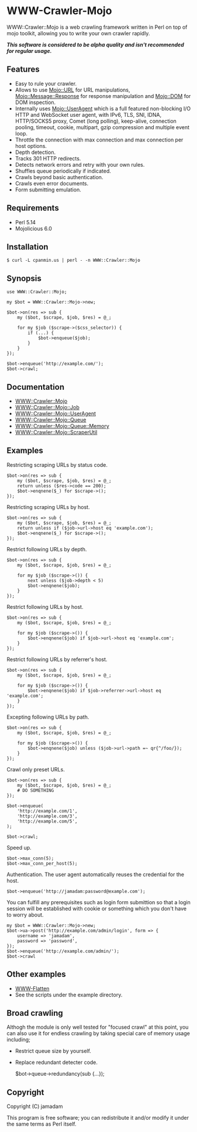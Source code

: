 # WWW-Crawler-Mojo

WWW::Crawler::Mojo is a web crawling framework written in Perl on top of mojo toolkit, allowing you to write your own crawler rapidly. 

***This software is considered to be alpha quality and isn't recommended for regular usage.***

## Features

* Easy to rule your crawler.
* Allows to use [Mojo::URL] for URL manipulations, [Mojo::Message::Response] for response manipulation and [Mojo::DOM] for DOM inspection.
* Internally uses [Mojo::UserAgent] which is a full featured non-blocking I/O HTTP and WebSocket user agent, with IPv6, TLS, SNI, IDNA, HTTP/SOCKS5 proxy, Comet (long polling), keep-alive, connection pooling, timeout, cookie, multipart, gzip compression and multiple event loop.
* Throttle the connection with max connection and max connection per host options.
* Depth detection.
* Tracks 301 HTTP redirects.
* Detects network errors and retry with your own rules.
* Shuffles queue periodically if indicated.
* Crawls beyond basic authentication.
* Crawls even error documents.
* Form submitting emulation.

[Mojo::URL]:http://mojolicio.us/perldoc/Mojo/URL
[Mojo::DOM]:http://mojolicio.us/perldoc/Mojo/DOM
[Mojo::Message::Response]:http://mojolicio.us/perldoc/Mojo/Message/Response
[Mojo::UserAgent]:http://mojolicio.us/perldoc/Mojo/UserAgent

## Requirements

* Perl 5.14
* Mojolicious 6.0

## Installation

    $ curl -L cpanmin.us | perl - -n WWW::Crawler::Mojo

## Synopsis

    use WWW::Crawler::Mojo;
    
    my $bot = WWW::Crawler::Mojo->new;
    
    $bot->on(res => sub {
        my ($bot, $scrape, $job, $res) = @_;
        
        for my $job ($scrape->($css_selector)) {
        	if (...) {
            	$bot->enqueue($job);
            }
        }
    });
    
    $bot->enqueue('http://example.com/');
    $bot->crawl;

## Documentation

* [WWW::Crawler::Mojo](http://search.cpan.org/perldoc?WWW%3A%3ACrawler%3A%3AMojo)
* [WWW::Crawler::Mojo::Job](http://search.cpan.org/perldoc?WWW%3A%3ACrawler%3A%3AMojo%3A%3AJob)
* [WWW::Crawler::Mojo::UserAgent](http://search.cpan.org/perldoc?WWW%3A%3ACrawler%3A%3AMojo%3A%3AUserAgent)
* [WWW::Crawler::Mojo::Queue](http://search.cpan.org/perldoc?WWW%3A%3ACrawler%3A%3AMojo%3A%3AQueue)
* [WWW::Crawler::Mojo::Queue::Memory](http://search.cpan.org/perldoc?WWW%3A%3ACrawler%3A%3AMojo%3A%3AQueue%3A%3AMemory)
* [WWW::Crawler::Mojo::ScraperUtil](http://search.cpan.org/perldoc?WWW%3A%3ACrawler%3A%3AMojo%3A%3AScraperUtil)

## Examples

Restricting scraping URLs by status code.

    $bot->on(res => sub {
        my ($bot, $scrape, $job, $res) = @_;
        return unless ($res->code == 200);
        $bot->enqnene($_) for $scrape->();
    });

Restricting scraping URLs by host.

    $bot->on(res => sub {
        my ($bot, $scrape, $job, $res) = @_;
        return unless if ($job->url->host eq 'example.com');
        $bot->enqnene($_) for $scrape->();
    });

Restrict following URLs by depth.

    $bot->on(res => sub {
        my ($bot, $scrape, $job, $res) = @_;
        
        for my $job ($scrape->()) {
            next unless ($job->depth < 5)
            $bot->enqnene($job);
        }
    });

Restrict following URLs by host.

    $bot->on(res => sub {
        my ($bot, $scrape, $job, $res) = @_;
        
        for my $job ($scrape->()) {
            $bot->enqnene($job) if $job->url->host eq 'example.com';
        }
    });

Restrict following URLs by referrer's host.

    $bot->on(res => sub {
        my ($bot, $scrape, $job, $res) = @_;
        
        for my $job ($scrape->()) {
            $bot->enqnene($job) if $job->referrer->url->host eq 'example.com';
        }
    });

Excepting following URLs by path.

    $bot->on(res => sub {
        my ($bot, $scrape, $job, $res) = @_;
        
        for my $job ($scrape->()) {
            $bot->enqnene($job) unless ($job->url->path =~ qr{^/foo/});
        }
    });

Crawl only preset URLs.

    $bot->on(res => sub {
        my ($bot, $scrape, $job, $res) = @_;
        # DO SOMETHING
    });
	
	$bot->enqueue(
    	'http://example.com/1',
    	'http://example.com/3',
    	'http://example.com/5',
    );
	
	$bot->crawl;

Speed up.

    $bot->max_conn(5);
    $bot->max_conn_per_host(5);

Authentication. The user agent automatically reuses the credential for the host.

    $bot->enqueue('http://jamadam:password@example.com');

You can fulfill any prerequisites such as login form submittion so that a login session will be established with cookie or something which you don't have to worry about.

    my $bot = WWW::Crawler::Mojo->new;
    $bot->ua->post('http://example.com/admin/login', form => {
        username => 'jamadam',
        password => 'password',
    });
    $bot->enqueue('http://example.com/admin/');
    $bot->crawl

## Other examples

* [WWW-Flatten](https://github.com/jamadam/WWW-Flatten)
* See the scripts under the example directory.

## Broad crawling

Althogh the module is only well tested for "focused crawl" at this point,
you can also use it for endless crawling by taking special care of memory usage including;

* Restrict queue size by yourself.
* Replace redundant detecter code.

	$bot->queue->redundancy(sub {...});

## Copyright

Copyright (C) jamadam

This program is free software; you can redistribute it and/or
modify it under the same terms as Perl itself.

